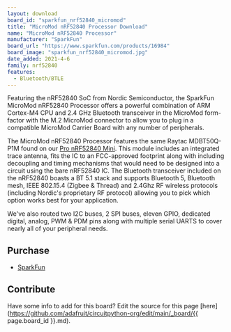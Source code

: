 ```yaml
---
layout: download
board_id: "sparkfun_nrf52840_micromod"
title: "MicroMod nRF52840 Processor Download"
name: "MicroMod nRF52840 Processor"
manufacturer: "SparkFun"
board_url: "https://www.sparkfun.com/products/16984"
board_image: "sparkfun_nrf52840_micromod.jpg"
date_added: 2021-4-6
family: nrf52840
features:
  - Bluetooth/BTLE
---
```


Featuring the nRF52840 SoC from Nordic Semiconductor, the SparkFun MicroMod nRF52840 Processor offers a powerful combination of ARM Cortex-M4 CPU and 2.4 GHz Bluetooth transceiver in the MicroMod form-factor with the M.2 MicroMod connector to allow you to plug in a compatible MicroMod Carrier Board with any number of peripherals.

The MicroMod nRF52840 Processor features the same Raytac MDBT50Q-P1M found on our [Pro nRF52840 Mini](https://www.sparkfun.com/products/15025?_ga=2.250420870.1636744795.1610382737-881909304.1580318117). This module includes an integrated trace antenna, fits the IC to an FCC-approved footprint along with including decoupling and timing mechanisms that would need to be designed into a circuit using the bare nRF52840 IC. The Bluetooth transceiver included on the nRF52840 boasts a BT 5.1 stack and supports Bluetooth 5, Bluetooth mesh, IEEE 802.15.4 (Zigbee & Thread) and 2.4Ghz RF wireless protocols (including Nordic's proprietary RF protocol) allowing you to pick which option works best for your application.

We've also routed two I2C buses, 2 SPI buses, eleven GPIO, dedicated digital, analog, PWM & PDM pins along with multiple serial UARTS to cover nearly all of your peripheral needs.

## Purchase
* [SparkFun](https://www.sparkfun.com/products/16984)

## Contribute

Have some info to add for this board? Edit the source for this page [here](https://github.com/adafruit/circuitpython-org/edit/main/_board/{{ page.board_id }}.md).
